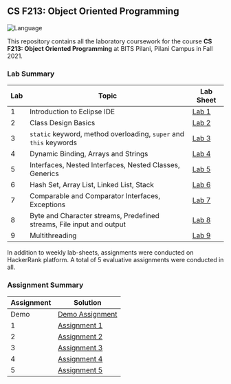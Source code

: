 ## CS F213: Object Oriented Programming
![Language](https://img.shields.io/static/v1?label=Language&message=Java&color=informational&style=for-the-badge)

This repository contains all the laboratory coursework for the course **CS F213: Object Oriented Programming** at BITS Pilani, Pilani Campus in Fall 2021.

### Lab Summary

| Lab | Topic | Lab Sheet |
| ------------- | ------------- | --- |
| 1  | Introduction to Eclipse IDE | [Lab 1](week-1/lab-1/labsheet.pdf) |
| 2  | Class Design Basics | [Lab 2](week-2/lab-2/labsheet.pdf) |
| 3  | `static` keyword, method overloading, `super` and `this` keywords | [Lab 3](week-3/lab-3/labsheet.pdf) |
| 4  | Dynamic Binding, Arrays and Strings | [Lab 4](week-4/lab-4/labsheet.pdf) |
| 5  | Interfaces, Nested Interfaces, Nested Classes, Generics | [Lab 5](week-5/lab-5/labsheet.pdf) |
| 6  | Hash Set, Array List, Linked List, Stack | [Lab 6](week-6/lab-6/labsheet.pdf) |
| 7  | Comparable and Comparator Interfaces, Exceptions | [Lab 7](week-7/lab-7/labsheet.pdf) |
| 8  | Byte and Character streams, Predefined streams, File input and output | [Lab 8](week-8/lab-8/labsheet.pdf) |
| 9  | Multithreading | [Lab 9](week-9/lab-9/labsheet.pdf) |

In addition to weekly lab-sheets, assignments were conducted on HackerRank platform. A total of 5 evaluative assignments were conducted in all.

### Assignment Summary

| Assignment | Solution |
| ------------- | --- |
| Demo  | [Demo Assignment](week-2/assignment-demo) |
| 1  | [Assignment 1](week-3/assignment-1) |
| 2  | [Assignment 2](week-4/assignment-2) |
| 3  | [Assignment 3](week-5/assignment-3) |
| 4  | [Assignment 4](week-6/assignment-4) |
| 5  | [Assignment 5](week-7/assignment-5) |
